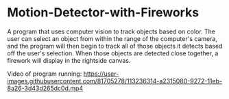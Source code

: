 # Motion-Detector-with-Fireworks
A program that uses computer vision to track objects based on color. The user can select an object from within the range of the computer's camera, and the program will then begin to track all of those objects it detects based off the user's selection. When those objects are detected close together, a firework will display in the rightside canvas.


Video of program running:
https://user-images.githubusercontent.com/81705278/113236314-a2315080-9272-11eb-8a26-3d43d265dc0d.mp4


